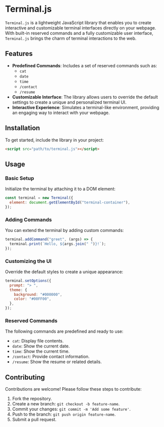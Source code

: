 # Terminal.js

`Terminal.js` is a lightweight JavaScript library that enables you to create interactive and customizable terminal interfaces directly on your webpage. With built-in reserved commands and a fully customizable user interface, `Terminal.js` brings the charm of terminal interactions to the web.

## Features

- **Predefined Commands**: Includes a set of reserved commands such as:
  - `cat`
  - `date`
  - `time`
  - `/contact`
  - `/resume`
- **Customizable Interface**: The library allows users to override the default settings to create a unique and personalized terminal UI.
- **Interactive Experience**: Simulates a terminal-like environment, providing an engaging way to interact with your webpage.

## Installation

To get started, include the library in your project:

```html
<script src="path/to/terminal.js"></script>
```

## Usage

### Basic Setup

Initialize the terminal by attaching it to a DOM element:

```javascript
const terminal = new Terminal({
  element: document.getElementById("terminal-container"),
});
```

### Adding Commands

You can extend the terminal by adding custom commands:

```javascript
terminal.addCommand("greet", (args) => {
  terminal.print(`Hello, ${args.join(" ")}!`);
});
```

### Customizing the UI

Override the default styles to create a unique appearance:

```javascript
terminal.setOptions({
  prompt: "> ",
  theme: {
    background: "#000000",
    color: "#00FF00",
  },
});
```

### Reserved Commands

The following commands are predefined and ready to use:

- `cat`: Display file contents.
- `date`: Show the current date.
- `time`: Show the current time.
- `/contact`: Provide contact information.
- `/resume`: Show the resume or related details.

## Contributing

Contributions are welcome! Please follow these steps to contribute:

1. Fork the repository.
2. Create a new branch: `git checkout -b feature-name`.
3. Commit your changes: `git commit -m 'Add some feature'`.
4. Push to the branch: `git push origin feature-name`.
5. Submit a pull request.

